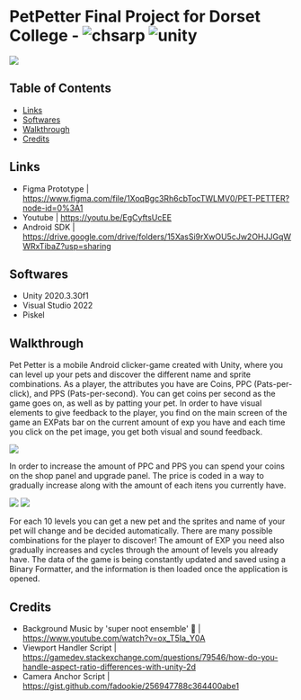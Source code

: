 # PetPetter Final Project for Dorset College - ![chsarp](https://img.shields.io/badge/-csharp-green) ![unity](https://img.shields.io/badge/-unity-lightgrey)
![](/readmeimages/pets.png)
## Table of Contents
* [Links](#links)
* [Softwares](#softwares)
* [Walkthrough](#walkthrough)
* [Credits](#credits)

## Links
- Figma Prototype | https://www.figma.com/file/1XoqBgc3Rh6cbTocTWLMV0/PET-PETTER?node-id=0%3A1
- Youtube | https://youtu.be/EgCyftsUcEE
- Android SDK | https://drive.google.com/drive/folders/15XasSi9rXwOU5cJw2OHJJGqWWRxTibaZ?usp=sharing

## Softwares

- Unity 2020.3.30f1
- Visual Studio 2022
- Piskel

## Walkthrough
Pet Petter is a mobile Android clicker-game created with Unity, where you can level up your pets and discover the different name and sprite combinations. As a player, the attributes you have are Coins, PPC (Pats-per-click), and PPS (Pats-per-second). You can get coins per second as the game goes on, as well as by patting your pet. In order to have visual elements to give feedback to the player, you find on the main screen of the game an EXPats bar on the current amount of exp you have and each time you click on the pet image, you get both visual and sound feedback.

![](/readmeimages/screencapfour.png)

In order to increase the amount of PPC and PPS you can spend your coins on the shop panel and upgrade panel. The price is coded in a way to gradually increase along with the amount of each itens you currently have. 

![](/readmeimages/screencapthree.PNG)
![](/readmeimages/screencaptwo.PNG)

For each 10 levels you can get a new pet and the sprites and name of your pet will change and be decided automatically. There are many possible combinations for
the player to discover! The amount of EXP you need also gradually increases and cycles through the amount of levels you already have. The data of the game is being constantly updated and saved using a Binary Formatter, and the information is then loaded once the application is opened.


## Credits
- Background Music by 'super noot ensemble' 🎵 | https://www.youtube.com/watch?v=ox_T5Ia_Y0A
- Viewport Handler Script | https://gamedev.stackexchange.com/questions/79546/how-do-you-handle-aspect-ratio-differences-with-unity-2d
- Camera Anchor Script | https://gist.github.com/fadookie/256947788c364400abe1


